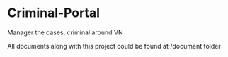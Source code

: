 # Criminal-Portal
Manager the cases, criminal around VN

All documents along with this project could be found at /document folder
